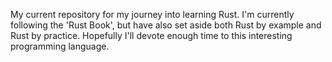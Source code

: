 My current repository for my journey into learning Rust.
I'm currently following the 'Rust Book', but have also set aside both Rust by example and Rust by practice. 
Hopefully I'll devote enough time to this interesting programming language.
